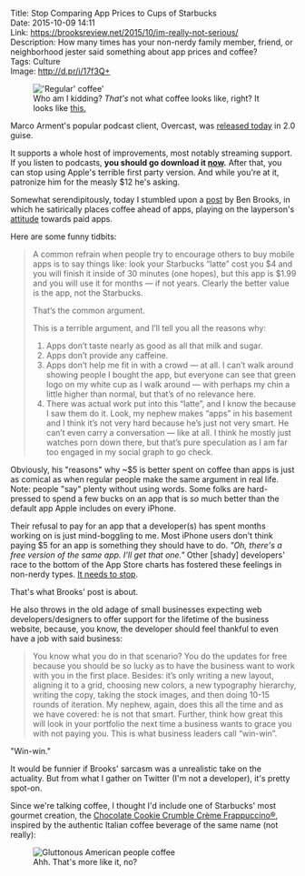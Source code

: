 Title: Stop Comparing App Prices to Cups of Starbucks  
Date: 2015-10-09 14:11  
Link: https://brooksreview.net/2015/10/im-really-not-serious/  
Description: How many times has your non-nerdy family member, friend, or neighborhood jester said something about app prices and coffee?  
Tags: Culture  
Image: http://d.pr/i/17f3Q+  

<figure>
	<img src="http://d.pr/i/17f3Q+" alt="'Regular' coffee'" title="'Regular' coffee'">
	<figcaption>Who am I kidding? <em>That's</em> not what coffee looks like, right? It looks like <a href="#now-this-is-coffee" title="Hyperlink to a funny image in this post">this.</a></figcaption>
</figure>

Marco Arment's popular podcast client, Overcast, was [released today][1] in 2.0 guise. 

It supports a whole host of improvements, most notably streaming support. If you listen to podcasts, **you should go download it [now][2].** After that, you can stop using Apple's terrible first party version. And while you're at it, patronize him for the measly $12 he's asking.

Somewhat serendipitously, today I stumbled upon a [post][3] by Ben Brooks, in which he satirically places coffee ahead of apps, playing on the layperson's [attitude][4] towards paid apps.

Here are some funny tidbits:

> A common refrain when people try to encourage others to buy mobile apps is to say things like: look your Starbucks “latte” cost you $4 and you will finish it inside of 30 minutes (one hopes), but this app is $1.99 and you will use it for months — if not years. Clearly the better value is the app, not the Starbucks.
>
> That’s the common argument.
>
> This is a terrible argument, and I’ll tell you all the reasons why:
> 1. Apps don’t taste nearly as good as all that milk and sugar.
> 2.	Apps don’t provide any caffeine.
> 3.	Apps don’t help me fit in with a crowd — at all. I can’t walk around showing people I bought the app, but everyone can see that green logo on my white cup as I walk around — with perhaps my chin a little higher than normal, but that’s of no relevance here.
> 4. There was actual work put into this “latte”, and I know the because I saw them do it. Look, my nephew makes “apps” in his basement and I think it’s not very hard because he’s just not very smart. He can’t even carry a conversation — like at all. I think he mostly just watches porn down there, but that’s pure speculation as I am far too engaged in my social graph to go check.

Obviously, his "reasons" why ~$5 is better spent on coffee than apps is just as comical as when regular people make the same argument in real life. Note: people "say" plenty without using words. Some folks are hard-pressed to spend a few bucks on an app that is *so* much better than the default app Apple includes on every iPhone. 

Their refusal to pay for an app that a developer(s) has spent months working on is just mind-boggling to me. Most iPhone users don't think paying $5 for an app is something they should have to do. *"Oh, there's a free version of the same app. I'll get that one."* Other [shady] developers' race to the bottom of the App Store charts has fostered these feelings in non-nerdy types. [It needs to stop][5].

That's what Brooks' post is about.

He also throws in the old adage of small businesses expecting web developers/designers to offer support for the lifetime of the business website, because, you know, the developer should feel thankful to even have a job with said business:

> You know what you do in that scenario? You do the updates for free because you should be so lucky as to have the business want to work with you in the first place. Besides: it’s only writing a new layout, aligning it to a grid, choosing new colors, a new typography hierarchy, writing the copy, taking the stock images, and then doing 10-15 rounds of iteration. My nephew, again, does this all the time and as we have covered: he is not that smart. Further, think how great this will look in your portfolio the next time a business wants to grace you with not paying you. This is what business leaders call “win-win”.

"Win-win." 

It would be funnier if Brooks' sarcasm was a unrealistic take on the actuality. But from what I gather on Twitter (I'm not a developer), it's pretty spot-on.

Since we're talking coffee, I thought I'd include one of Starbucks' most gourmet creation, the [Chocolate Cookie Crumble Crème Frappuccino®][6], inspired by the authentic Italian coffee beverage of the same name (not really):

<figure>
	<img id="now-this-is-coffee" src="http://d.pr/i/1juzG+" alt="Gluttonous American people coffee" title="Gluttonous American people coffee">
	<figcaption>Ahh. That's more like it, no?</figcaption>
</figure>

[1]: http://www.marco.org/2015/10/09/overcast2 "Marco's post on Overcast 2"
[2]: https://itunes.apple.com/us/app/overcast-podcast-player/id888422857?mt=8&at=1l3vx9s "Overcast in the App Store"
[3]: https://brooksreview.net/2015/10/im-really-not-serious/ "Ben Brooks making fun of people who wouldn't pay $5 for an app, but would gladly do so for a cup of coffee"
[4]: https://twitter.com/tapbot_paul/status/652565235606224896 "Tapbot's iOS developer, Paul Haddad, being snarky"
[5]: http://daringfireball.net/linked/2015/02/27/vesper-2005 "John Gruber being unapologetic about Vesper 2's price"
[6]: http://www.starbucks.com/menu/drinks/frappuccino-blended-beverages/chocolate-cookie-crumble-frappuccino-blended-beverage "Fat people Starbucks"